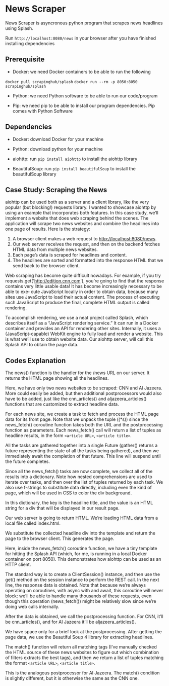 # News Scraper

News Scraper is asyncronous python program that scrapes news headlines using Splash.

Run ```http://localhost:8080/news``` in your browser after you have finished installing dependencies

## Prerequisite

- Docker: we need Docker containers to be able to run the following

```docker pull scrapinghub/splash```
```docker run --rm -p 8050:8050 scrapinghub/splash```

- Python: we need Python software to be able to run our code/program

- Pip: we need pip to be able to install our program dependencies. Pip comes with Python Software

## Dependencies

- Docker: download Docker for your machine

- Python: download python for your machine

- aiohttp: run ```pip install aiohttp``` to install the aiohttp library

- BeautifulSoup: run ```pip install beautifulSoup``` to install the beautifulSoup library

## Case Study: Scraping the News

aiohttp can be used both as a server and a client library, like the very popular (but
blocking!) requests library. I wanted to showcase aiohttp by using an example that
incorporates both features.
In this case study, we’ll implement a website that does web scraping behind the
scenes. The application will scrape two news websites and combine the headlines into
one page of results. Here is the strategy:

1. A browser client makes a web request to <http://localhost:8080/news>.
2. Our web server receives the request, and then on the backend fetches HTML data
from multiple news websites.
3. Each page’s data is scraped for headlines and content.
4. The headlines are sorted and formatted into the response HTML that we send
back to the browser client.

Web scraping has become quite difficult nowadays. For example, if you try
requests.get('http://edition.cnn.com'), you’re going to find that the response
contains very little usable data! It has become increasingly necessary to be able to exe‐
cute JavaScript locally in order to obtain data, because many sites use JavaScript to
load their actual content. The process of executing such JavaScript to produce the
final, complete HTML output is called rendering.

To accomplish rendering, we use a neat project called Splash, which describes itself as
a “JavaScript rendering service.” It can run in a Docker container and provides an API
for rendering other sites. Internally, it uses a (JavaScript-capable) WebKit engine to
fully load and render a website. This is what we’ll use to obtain website data. Our
aiohttp server, will call this Splash API to obtain the page
data.

## Codes Explanation

The news() function is the handler for the /news URL on our server. It returns the HTML page showing all the headlines.

Here, we have only two news websites to be scraped: CNN and Al Jazeera. More could easily be added, but then additional postprocessors would also have to be added, just like the cnn_articles() and aljazeera_articles() functions that are customized to extract headline data.

For each news site, we create a task to fetch and process the HTML page data for its front page. Note that we unpack the tuple ((*s)) since the news_fetch() coroutine function takes both the URL and the postprocessing function as parameters. Each news_fetch() call will return a list of tuples as headline results, in the form `<article URL>`, `<article title>`.

All the tasks are gathered together into a single Future (gather() returns a future representing the state of all the tasks being gathered), and then we immediately await the completion of that future. This line will suspend until the future completes.

Since all the news_fetch() tasks are now complete, we collect all of the results into a dictionary. Note how nested comprehensions are used to iterate over tasks,
and then over the list of tuples returned by each task. We also use f-strings to substitute data directly, including even the kind of page, which will be used in CSS to color the div background.

In this dictionary, the key is the headline title, and the value is an HTML string for a div that will be displayed in our result page.

Our web server is going to return HTML. We’re loading HTML data from a local file called index.html.

We substitute the collected headline div into the template and return the page to the browser client. This generates the page.

Here, inside the news_fetch() coroutine function, we have a tiny template for hitting the Splash API (which, for me, is running in a local Docker container on
port 8050). This demonstrates how aiohttp can be used as an HTTP client.

The standard way is to create a ClientSession() instance, and then use the get() method on the session instance to perform the REST call. In the next line,
the response data is obtained. Note that because we’re always operating on coroutines, with async with and await, this coroutine will never block: we’ll be able to
handle many thousands of these requests, even though this operation (news_fetch()) might be relatively slow since we’re doing web calls internally.

After the data is obtained, we call the postprocessing function. For CNN, it’ll be cnn_articles(), and for Al Jazeera it’ll be aljazeera_articles().

We have space only for a brief look at the postprocessing. After getting the page data, we use the Beautiful Soup 4 library for extracting headlines.

The match() function will return all matching tags (I’ve manually checked the HTML source of these news websites to figure out which combination of filters extracts the best tags), and then we return a list of tuples matching the format `<article URL>`, `<article title>`.

This is the analogous postprocessor for Al Jazeera. The match() condition is slightly different, but it is otherwise the same as the CNN one.
